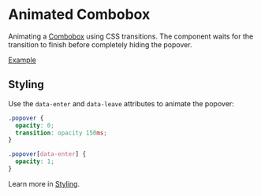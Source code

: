 # Animated Combobox

<p class="description">
  Animating a <a href="/components/combobox">Combobox</a> using CSS transitions. The component waits for the transition to finish before completely hiding the popover.
</p>

<a href="./index.tsx" data-playground>Example</a>

## Styling

Use the `data-enter` and `data-leave` attributes to animate the popover:

```css
.popover {
  opacity: 0;
  transition: opacity 150ms;
}

.popover[data-enter] {
  opacity: 1;
}
```

Learn more in [Styling](/guide/styling#animations).
